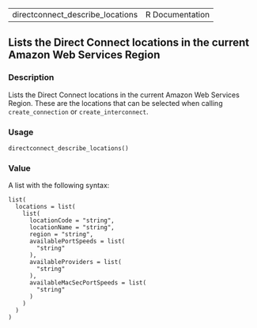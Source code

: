 <table style="width: 100%;">
<tbody>
<tr class="odd">
<td>directconnect_describe_locations</td>
<td style="text-align: right;">R Documentation</td>
</tr>
</tbody>
</table>

## Lists the Direct Connect locations in the current Amazon Web Services Region

### Description

Lists the Direct Connect locations in the current Amazon Web Services
Region. These are the locations that can be selected when calling
`create_connection` or `create_interconnect`.

### Usage

    directconnect_describe_locations()

### Value

A list with the following syntax:

    list(
      locations = list(
        list(
          locationCode = "string",
          locationName = "string",
          region = "string",
          availablePortSpeeds = list(
            "string"
          ),
          availableProviders = list(
            "string"
          ),
          availableMacSecPortSpeeds = list(
            "string"
          )
        )
      )
    )
